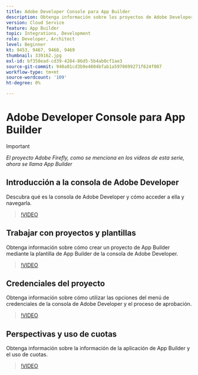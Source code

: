 ```yaml
---
title: Adobe Developer Console para App Builder
description: Obtenga información sobre los proyectos de Adobe Developer Console y App Builder .
version: Cloud Service
feature: App Builder
topic: Integrations, Development
role: Developer, Architect
level: Beginner
kt: 9453, 9467, 9468, 9469
thumbnail: 339162.jpg
exl-id: bf358ead-cd39-4284-86d5-5b4ab0cf1ae3
source-git-commit: 940a01cd3b9e4804bfab1a5970699271f624f087
workflow-type: tm+mt
source-wordcount: '109'
ht-degree: 0%

---
```


# Adobe Developer Console para App Builder

>[!IMPORTANT]
>
> _El proyecto Adobe Firefly, como se menciona en los vídeos de esta serie, ahora se llama App Builder_

## Introducción a la consola de Adobe Developer

Descubra qué es la consola de Adobe Developer y cómo acceder a ella y navegarla.

>[!VIDEO](https://video.tv.adobe.com/v/339162/?quality=12&learn=on)

## Trabajar con proyectos y plantillas

Obtenga información sobre cómo crear un proyecto de App Builder mediante la plantilla de App Builder de la consola de Adobe Developer.

>[!VIDEO](https://video.tv.adobe.com/v/339163/?quality=12&learn=on)

## Credenciales del proyecto

Obtenga información sobre cómo utilizar las opciones del menú de credenciales de la consola de Adobe Developer y el proceso de aprobación.

>[!VIDEO](https://video.tv.adobe.com/v/339164/?quality=12&learn=on)

## Perspectivas y uso de cuotas

Obtenga información sobre la información de la aplicación de App Builder y el uso de cuotas.

>[!VIDEO](https://video.tv.adobe.com/v/339165/?quality=12&learn=on)
